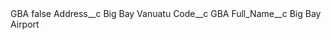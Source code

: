 <?xml version="1.0" encoding="UTF-8"?>
<CustomMetadata xmlns="http://soap.sforce.com/2006/04/metadata" xmlns:xsi="http://www.w3.org/2001/XMLSchema-instance" xmlns:xsd="http://www.w3.org/2001/XMLSchema">
    <label>GBA</label>
    <protected>false</protected>
    <values>
        <field>Address__c</field>
        <value xsi:type="xsd:string">Big Bay Vanuatu</value>
    </values>
    <values>
        <field>Code__c</field>
        <value xsi:type="xsd:string">GBA</value>
    </values>
    <values>
        <field>Full_Name__c</field>
        <value xsi:type="xsd:string">Big Bay Airport</value>
    </values>
</CustomMetadata>
